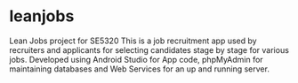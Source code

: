 # leanjobs
Lean Jobs project for SE5320
This is a job recruitment app used by recruiters and applicants for selecting candidates stage by stage for various jobs.
Developed using Android Studio for App code, phpMyAdmin for maintaining databases and Web Services for an up and running server.
